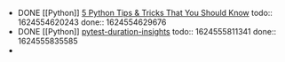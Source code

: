 - DONE [[Python]] [5 Python Tips & Tricks That You Should Know](https://youtu.be/XVB3dZ4H_AI)
  todo:: 1624554620243
  done:: 1624554629676
- DONE [[Python]] [pytest-duration-insights](https://calmcode.io/labs/pytest-duration-insights.html)
  todo:: 1624555811341
  done:: 1624555835585
-